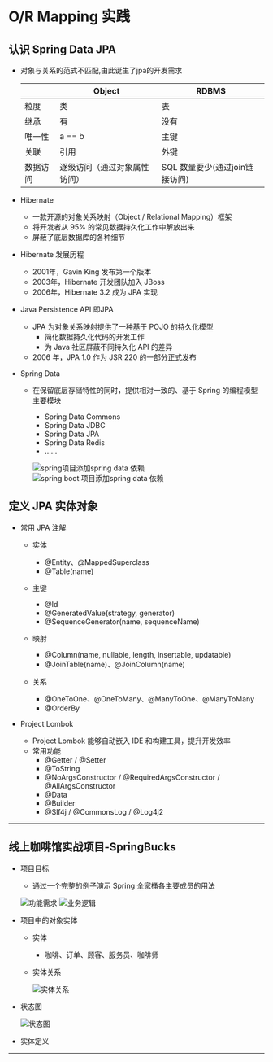 # O/R Mapping 实践

## 认识 Spring Data JPA

- 对象与关系的范式不匹配,由此诞生了jpa的开发需求

    ||Object|RDBMS
    |---|---|---
    粒度 |类 |表
    继承 |有 |没有
    唯⼀性 |a == b  |主键
    关联 |引⽤ |外键
    数据访问 |逐级访问（通过对象属性访问） |SQL 数量要少(通过join链接访问)


- Hibernate

  - 一款开源的对象关系映射（Object / Relational Mapping）框架
  - 将开发者从 95% 的常⻅数据持久化⼯作中解放出来
  - 屏蔽了底层数据库的各种细节

- Hibernate 发展历程
  - 2001年，Gavin King 发布第⼀个版本 
  - 2003年，Hibernate 开发团队加⼊ JBoss 
  - 2006年，Hibernate 3.2 成为 JPA 实现 

- Java Persistence API 即JPA

  - JPA 为对象关系映射提供了⼀种基于 POJO 的持久化模型 
    - 简化数据持久化代码的开发⼯作 
    - 为 Java 社区屏蔽不同持久化 API 的差异 
  - 2006 年，JPA 1.0 作为 JSR 220 的⼀部分正式发布 

- Spring Data 
  - 在保留底层存储特性的同时，提供相对⼀致的、基于 Spring 的编程模型 主要模块 
    - Spring Data Commons 
    - Spring Data JDBC 
    - Spring Data JPA 
    - Spring Data Redis 
    - …… 

    ![spring项目添加spring data 依赖](images/spring-ormapping-01.png)
    ![spring boot 项目添加spring data 依赖](images/spring-ormapping-02.png)

## 定义 JPA 实体对象 

- 常⽤ JPA 注解 

  - 实体 
    - @Entity、@MappedSuperclass 
    - @Table(name) 
  - 主键 
    - @Id 
    - @GeneratedValue(strategy, generator) 
    - @SequenceGenerator(name, sequenceName) 

  - 映射 
    - @Column(name, nullable, length, insertable, updatable) 
    - @JoinTable(name)、@JoinColumn(name) 
  - 关系 
    - @OneToOne、@OneToMany、@ManyToOne、@ManyToMany 
    - @OrderBy 


- Project Lombok 
  - Project Lombok 能够⾃动嵌⼊ IDE 和构建⼯具，提升开发效率 
  - 常⽤功能 
    - @Getter / @Setter 
    - @ToString 
    - @NoArgsConstructor / @RequiredArgsConstructor / @AllArgsConstructor 
    - @Data 
    - @Builder 
    - @Slf4j / @CommonsLog / @Log4j2 

---

## 线上咖啡馆实战项⽬-SpringBucks 

- 项⽬⽬标 
  - 通过⼀个完整的例⼦演示 Spring 全家桶各主要成员的⽤法 
  
  ![功能需求](images/spring-ormapping-03.png)
  ![业务逻辑](images/spring-ormapping-04.png)
  
- 项⽬中的对象实体 
  - 实体 
    - 咖啡、订单、顾客、服务员、咖啡师 
  - 实体关系

    ![实体关系](images/spring-ormapping-05.png)

- 状态图

    ![状态图](images/spring-ormapping-06.png)

- 实体定义


---